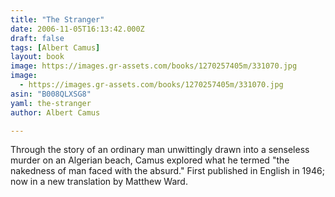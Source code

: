 ```yaml
---
title: "The Stranger"
date: 2006-11-05T16:13:42.000Z
draft: false
tags: [Albert Camus]
layout: book
image: https://images.gr-assets.com/books/1270257405m/331070.jpg
image: 
  - https://images.gr-assets.com/books/1270257405m/331070.jpg
asin: "B008QLXSG8"
yaml: the-stranger
author: Albert Camus

---
```


Through the story of an ordinary man unwittingly drawn into a senseless murder on an Algerian beach, Camus explored what he termed "the nakedness of man faced with the absurd." First published in English in 1946; now in a new translation by Matthew Ward.